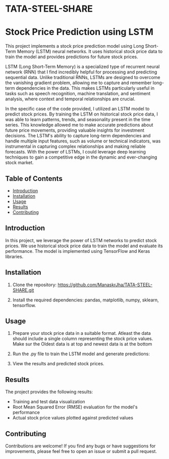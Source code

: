 # TATA-STEEL-SHARE
# Stock Price Prediction using LSTM

This project implements a stock price prediction model using Long Short-Term Memory (LSTM) neural networks. It uses historical stock price data to train the model and provides predictions for future stock prices.

LSTM (Long Short-Term Memory) is a specialized type of recurrent neural network (RNN) that I find incredibly helpful for processing and predicting sequential data. Unlike traditional RNNs, LSTMs are designed to overcome the vanishing gradient problem, allowing me to capture and remember long-term dependencies in the data. This makes LSTMs particularly useful in tasks such as speech recognition, machine translation, and sentiment analysis, where context and temporal relationships are crucial.

In the specific case of the code provided, I utilized an LSTM model to predict stock prices. By training the LSTM on historical stock price data, I was able to learn patterns, trends, and seasonality present in the time series. This knowledge allowed me to make accurate predictions about future price movements, providing valuable insights for investment decisions. The LSTM's ability to capture long-term dependencies and handle multiple input features, such as volume or technical indicators, was instrumental in capturing complex relationships and making reliable forecasts. With the power of LSTMs, I could leverage deep learning techniques to gain a competitive edge in the dynamic and ever-changing stock market.

## Table of Contents
- [Introduction](#introduction)
- [Installation](#installation)
- [Usage](#usage)
- [Results](#results)
- [Contributing](#contributing)


## Introduction
In this project, we leverage the power of LSTM networks to predict stock prices. We use historical stock price data to train the model and evaluate its performance. The model is implemented using TensorFlow and Keras libraries.

## Installation
1. Clone the repository: https://github.com/ManaskrJha/TATA-STEEL-SHARE.git

2. Install the required dependencies:
pandas,
matplotlib,
numpy,
sklearn,
tensorflow.


## Usage
1. Prepare your stock price data in a suitable format. Atleast the data should include a single column representing the stock price values. Make sur the Oldest data is at top and newest data is at the bottom

2. Run the .py file to train the LSTM model and generate predictions:

3. View the results and predicted stock prices.

## Results
The project provides the following results:
- Training and test data visualization
- Root Mean Squared Error (RMSE) evaluation for the model's performance
- Actual stock price values plotted against predicted values

## Contributing
Contributions are welcome! If you find any bugs or have suggestions for improvements, please feel free to open an issue or submit a pull request.




